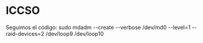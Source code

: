 # ICCSO
Seguimos el código:
sudo mdadm --create --verbose /dev/md0 --level=1 --raid-devices=2 /dev/loop9 /dev/loop10
